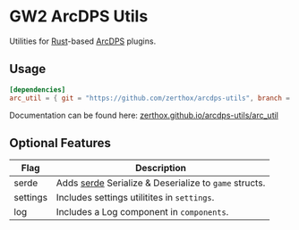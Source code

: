 # GW2 ArcDPS Utils
Utilities for [Rust](https://www.rust-lang.org/learn/get-started)-based [ArcDPS](https://deltaconnected.com/arcdps) plugins.

## Usage
```toml
[dependencies]
arc_util = { git = "https://github.com/zerthox/arcdps-utils", branch = "0.5.x" }
```

Documentation can be found here: [zerthox.github.io/arcdps-utils/arc_util](https://zerthox.github.io/arcdps-utils/arc_util/)

## Optional Features
| Flag | Description |
| --- | --- |
| serde | Adds [serde](https://serde.rs/) Serialize & Deserialize to `game` structs.
| settings | Includes settings utilitites in `settings`.
| log | Includes a Log component in `components`.
